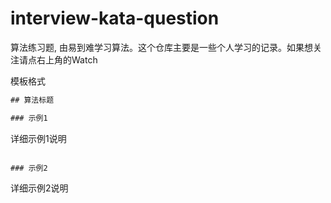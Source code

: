 # interview-kata-question

算法练习题, 由易到难学习算法。这个仓库主要是一些个人学习的记录。如果想关注请点右上角的Watch

模板格式

```javascript
## 算法标题

### 示例1
```
详细示例1说明
```

### 示例2
```
详细示例2说明
```

```
